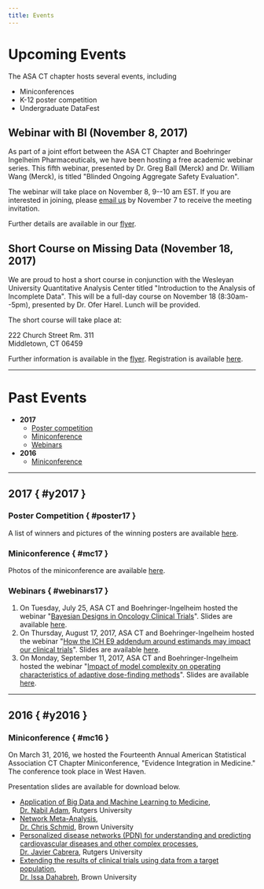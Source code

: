```yaml
---
title: Events
---
```


# Upcoming Events

The ASA CT chapter hosts several events, including

* Miniconferences
* K-12 poster competition
* Undergraduate DataFest

## Webinar with BI (November 8, 2017)


As part of a joint effort between the ASA CT Chapter and Boehringer
Ingelheim Pharmaceuticals, we have been hosting a free academic
webinar series. This fifth webinar, presented by Dr. Greg Ball (Merck)
and Dr. William Wang (Merck), is titled "Blinded Ongoing Aggregate
Safety Evaluation".

The webinar will take place on November 8, 9--10 am EST. If you are
interested in joining, please [email
us](mailto:medecc.us@boehringer-ingelheim.com) by November 7 to
receive the meeting invitation. 

Further details are available in our [flyer](media/webinar-2017-11-08.pdf).

## Short Course on Missing Data (November 18, 2017)

We are proud to host a short course in conjunction with the Wesleyan
University Quantitative Analysis Center titled "Introduction to the
Analysis of Incomplete Data". This will be a full-day course on
November 18 (8:30am--5pm), presented by Dr. Ofer Harel. Lunch
will be provided.

The short course will take place at:

222 Church Street Rm. 311<br />
Middletown, CT 06459

Further information is available in the
[flyer](media/ShortCourseFlyer-F17.pdf). Registration is available
[here](https://www.123signup.com/register?id=htndb).

-----

# Past Events

* **2017**
    * [Poster competition](#poster17)
    * [Miniconference](#mc17)
    * [Webinars](#webinars17)
* **2016**
    * [Miniconference](#mc16)
    
-----
    
## 2017 { #y2017 }

### Poster Competition { #poster17 }

A list of winners and pictures of the winning posters are
available [here](posters17.html).

### Miniconference { #mc17 }

Photos of the miniconference are
available [here](miniconference17.html).

### Webinars { #webinars17 }

1. On Tuesday, July 25, ASA CT and Boehringer-Ingelheim hosted the
   webinar "[Bayesian Designs in Oncology Clinical
   Trials](media/webinars/Webinar_series_flyer_-_1_-_Lili_Zhao.pdf)". Slides
   are available [here](media/webinars/presentation-webinar-Lili_Zhao.pdf).
2. On Thursday, August 17, 2017, ASA CT and Boehringer-Ingelheim
   hosted the webinar "[How the ICH E9 addendum around estimands may
   impact our clinical
   trials](media/webinars/Webinar_series_flyer_-_2_-_Frank_Bretz.pdf)". Slides are
   available [here](media/webinars/presentation-webinar-Frank_Bretz.pdf).
3. On Monday, September 11, 2017, ASA CT and Boehringer-Ingelheim
   hosted the webinar "[Impact of model complexity on operating
   characteristics of adaptive dose-finding
   methods](media/webinars/Webinar_series_flyer_-_3_-_Alexia_Iasonos_-_Nolan_Wages.pdf)". Slides
   are available
   [here](media/webinars/presentation-webinar-Alxia_and_Nolan.pdf).

-----

## 2016 { #y2016 }

### Miniconference { #mc16 }

On March 31, 2016, we hosted the Fourteenth Annual American
Statistical Association CT Chapter Miniconference, "Evidence
Integration in Medicine." The conference took place in West Haven.

Presentation slides are available for download below.

* [Application of Big Data and Machine Learning to Medicine](media/Dr.Adam-ASA-CT-presentation.pdf),<br />
  [Dr. Nabil Adam](http://www.business.rutgers.edu/faculty-research/directory/adam-nabil), Rutgers University
* [Network Meta-Analysis](media/Network2.pdf),<br />
  [Dr. Chris Schmid](https://vivo.brown.edu/display/cschmid), Brown University
* [Personalized disease networks (PDN) for understanding and predicting cardiovascular diseases and other complex processes](media/PDN-JC-Mar-31,-West-Heaven.pdf),<br />
  [Dr. Javier Cabrera](https://vivo.brown.edu/display/cschmid), Rutgers University
* [Extending the results of clinical trials using data from a target population](media/Dahabreh-Mar-31-2016.pdf),<br />
  [Dr. Issa Dahabreh](https://vivo.brown.edu/display/cschmid), Brown University

